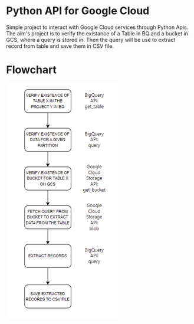 # Python API for Google Cloud

Simple project to interact with Google Cloud services through Python Apis.
The aim's project is to verify the existance of a Table in BQ and a bucket in GCS, 
where a query is stored in. Then the query will be use to extract record from table and save them in
CSV file.

# Flowchart
![FLOWCHART](img/Diagram.PNG)